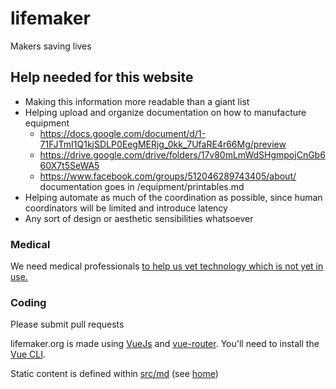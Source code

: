 # lifemaker

Makers saving lives

## Help needed for this website

- Making this information more readable than a giant list
- Helping upload and organize documentation on how to manufacture equipment
  - https://docs.google.com/document/d/1-71FJTmI1Q1kjSDLP0EegMERjg_0kk_7UfaRE4r66Mg/preview
  - https://drive.google.com/drive/folders/17v80mLmWdSHgmpojCnGb660X7t5SeWA5
  - https://www.facebook.com/groups/512046289743405/about/ documentation goes in /equipment/printables.md
- Helping automate as much of the coordination as possible, since human coordinators will be limited and introduce latency
- Any sort of design or aesthetic sensibilities whatsoever

### Medical

We need medical professionals [to help us vet technology which is not yet in use.](equipment/unvetted.md)

### Coding

Please submit pull requests

lifemaker.org is made using [VueJs](https://vuejs.org/) and [vue-router](https://router.vuejs.org/). You'll need to install the [Vue CLI](https://cli.vuejs.org/guide/installation.html).

Static content is defined within [src/md](./src/md) (see [home](./src/md/home.md))
